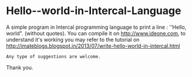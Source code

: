 Hello--world-in-Intercal-Language
=================================

A simple program in Intercal programming language to print a line : ''Hello, world". (without quotes).
You can compile it on http://www.ideone.com, to understand it's working you may refer to the tutorial
on http://imateblogs.blogspot.in/2013/07/write-hello-world-in-intercal.html
    
    Any type of suggestions are welcome.
Thank you.
